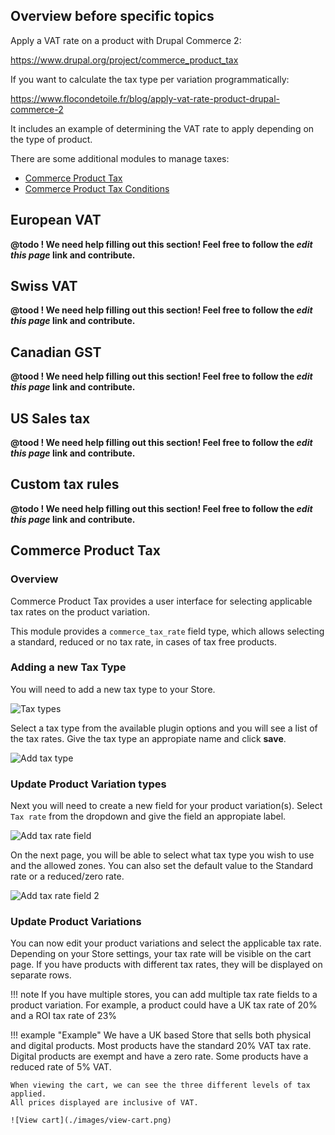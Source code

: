 
## Overview before specific topics

Apply a VAT rate on a product with Drupal Commerce 2:

<https://www.drupal.org/project/commerce_product_tax>

If you want to calculate the tax type per variation programmatically:

<https://www.flocondetoile.fr/blog/apply-vat-rate-product-drupal-commerce-2>

It includes an example of determining the VAT rate to apply depending on the type of product.

There are some additional modules to manage taxes:

* [Commerce Product Tax](https://www.drupal.org/project/commerce_product_tax)  
* [Commerce Product Tax Conditions](https://www.drupal.org/project/commerce_product_tax_exemp)

## European VAT 

**@todo ! We need help filling out this section! Feel free to follow the *edit this page* link and contribute.**

## Swiss VAT

**@tood ! We need help filling out this section! Feel free to follow the *edit this page* link and contribute.**

## Canadian GST

**@tood ! We need help filling out this section! Feel free to follow the *edit this page* link and contribute.**

## US Sales tax

**@tood ! We need help filling out this section! Feel free to follow the *edit this page* link and contribute.**

## Custom tax rules

**@todo ! We need help filling out this section! Feel free to follow the *edit this page* link and contribute.**

## Commerce Product Tax

### Overview

Commerce Product Tax provides a user interface for selecting applicable tax rates on the product variation.

This module provides a `commerce_tax_rate` field type, which allows selecting a standard, reduced or no tax rate, in cases of tax free products.

### Adding a new Tax Type

You will need to add a new tax type to your Store.

![Tax types](./images/tax-types.png)

Select a tax type from the available plugin options and you will see a list of the tax rates. 
Give the tax type an appropiate name and click **save**.

![Add tax type](./images/add-tax-type.png)

### Update Product Variation types

Next you will need to create a new field for your product variation(s).
Select `Tax rate` from the dropdown and give the field an appropiate label.

![Add tax rate field](./images/add-tax-rate-field.png)

On the next page, you will be able to select what tax type you wish to use and the allowed zones. 
You can also set the default value to the Standard rate or a reduced/zero rate.

![Add tax rate field 2](./images/add-tax-rate-field2.png)

### Update Product Variations

You can now edit your product variations and select the applicable tax rate.
Depending on your Store settings, your tax rate will be visible on the cart page.
If you have products with different tax rates, they will be displayed on separate rows.

!!! note
    If you have multiple stores, you can add multiple tax rate fields to a product variation. For example, a product could have a UK tax rate of 20% and a ROI tax rate of 23%

!!! example "Example"
    We have a UK based Store that sells both physical and digital products.
    Most products have the standard 20% VAT tax rate. 
    Digital products are exempt and have a zero rate.
    Some products have a reduced rate of 5% VAT.

    When viewing the cart, we can see the three different levels of tax applied. 
    All prices displayed are inclusive of VAT.

    ![View cart](./images/view-cart.png)